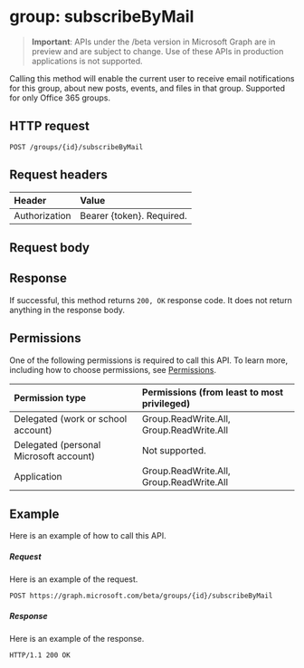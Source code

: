 # group: subscribeByMail

> **Important**: APIs under the /beta version in Microsoft Graph are in preview and are subject to change. Use of these APIs in production applications is not supported.

Calling this method will enable the current user to receive email notifications for this group, 
about new posts, events, and files in that group. Supported for only Office 365 groups.

## HTTP request
<!-- { "blockType": "ignored" } -->
```http
POST /groups/{id}/subscribeByMail
```
## Request headers
| Header       | Value |
|:---------------|:--------|
| Authorization  | Bearer {token}. Required.  |

## Request body

## Response

If successful, this method returns `200, OK` response code. It does not return anything in the response body.

## Permissions
One of the following permissions is required to call this API. To learn more, including how to choose permissions, see [Permissions](../../../concepts/permissions_reference.md).

|Permission type      | Permissions (from least to most privileged)              | 
|:--------------------|:---------------------------------------------------------| 
|Delegated (work or school account) | Group.ReadWrite.All, Group.ReadWrite.All    | 
|Delegated (personal Microsoft account) | Not supported.    | 
|Application | Group.ReadWrite.All, Group.ReadWrite.All | 

## Example
Here is an example of how to call this API.
##### Request
Here is an example of the request.
<!-- {
  "blockType": "request",
  "name": "group_subscribebymail"
}-->
```http
POST https://graph.microsoft.com/beta/groups/{id}/subscribeByMail
```

##### Response
Here is an example of the response. 
<!-- {
  "blockType": "response",
  "truncated": true
} -->
```http
HTTP/1.1 200 OK
```

<!-- uuid: 8fcb5dbc-d5aa-4681-8e31-b001d5168d79
2015-10-25 14:57:30 UTC -->
<!-- {
  "type": "#page.annotation",
  "description": "group: subscribeByMail",
  "keywords": "",
  "section": "documentation",
  "tocPath": ""
}-->